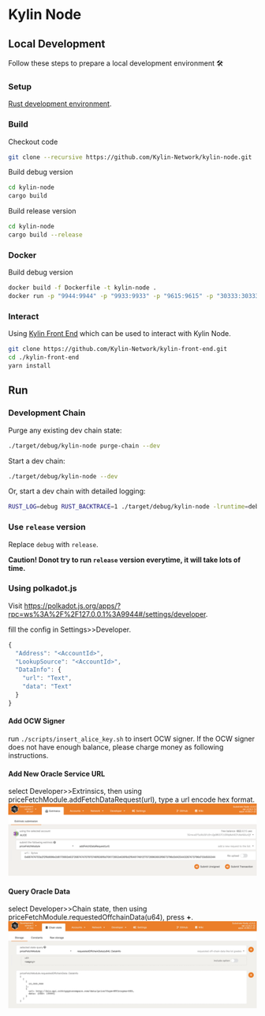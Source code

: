 # Kylin Node

## Local Development

Follow these steps to prepare a local development environment :hammer_and_wrench:

### Setup
[Rust development environment](https://substrate.dev/docs/en/knowledgebase/getting-started).


### Build

Checkout code
```bash
git clone --recursive https://github.com/Kylin-Network/kylin-node.git
```

Build debug version

```bash
cd kylin-node
cargo build
```

Build release version

```bash
cd kylin-node
cargo build --release
```

### Docker

Build debug version

```bash
docker build -f Dockerfile -t kylin-node .
docker run -p "9944:9944" -p "9933:9933" -p "9615:9615" -p "30333:30333" kylin-node:latest bash -c "/kylin-node --dev --ws-external --rpc-external --rpc-methods Unsafe"
```



### Interact
Using [Kylin Front End](https://github.com/Kylin-Network/kylin-front-end) which can be used to interact with Kylin Node.

``` bash
git clone https://github.com/Kylin-Network/kylin-front-end.git
cd ./kylin-front-end
yarn install
```


## Run

### Development Chain

Purge any existing dev chain state:

```bash
./target/debug/kylin-node purge-chain --dev
```

Start a dev chain:

```bash
./target/debug/kylin-node --dev
```

Or, start a dev chain with detailed logging:

```bash
RUST_LOG=debug RUST_BACKTRACE=1 ./target/debug/kylin-node -lruntime=debug --dev
```

### Use `release` version

Replace `debug` with `release`.

**Caution! Donot try to run `release` version everytime, it will take lots of time.**


### Using polkadot.js
Visit <https://polkadot.js.org/apps/?rpc=ws%3A%2F%2F127.0.0.1%3A9944#/settings/developer>.

fill the config in Settings>>Developer.
```js
{
  "Address": "<AccountId>",
  "LookupSource": "<AccountId>",
  "DataInfo": {
    "url": "Text",
    "data": "Text"
  }
}
```

#### Add OCW Signer
run `./scripts/insert_alice_key.sh` to insert OCW signer. If the OCW signer does not have enough balance, please charge money as following instructions.

#### Add New Oracle Service URL
select Developer>>Extrinsics, then using priceFetchModule.addFetchDataRequest(url), type a url encode hex format.
![pic](doc/imgs/addFetchDataRequest.png)

#### Query Oracle Data
select Developer>>Chain state, then using priceFetchModule.requestedOffchainData(u64), press **+**.
![pic](doc/imgs/queryRequestedData.jpg)
